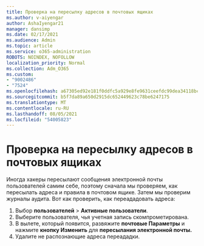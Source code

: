 ```yaml
---
title: Проверка на пересылку адресов в почтовых ящиках
ms.author: v-aiyengar
author: AshaIyengar21
manager: dansimp
ms.date: 02/17/2021
ms.audience: Admin
ms.topic: article
ms.service: o365-administration
ROBOTS: NOINDEX, NOFOLLOW
localization_priority: Normal
ms.collection: Adm_O365
ms.custom:
- "9002486"
- "7524"
ms.openlocfilehash: a67305ed92e181f0ddfc5a929e8fe9631ceefdc99dea34118bc99975461f3868
ms.sourcegitcommit: b5f7da89a650d2915dc652449623c78be6247175
ms.translationtype: MT
ms.contentlocale: ru-RU
ms.lasthandoff: 08/05/2021
ms.locfileid: "54005823"
---
```

# <a name="check-for-forwarding-addresses-on-mailboxes"></a>Проверка на пересылку адресов в почтовых ящиках

Иногда хакеры пересылают сообщения электронной почты пользователей самим себе, поэтому сначала мы проверяем, как пересылать адреса и правила в почтовом ящике. Затем мы проверим журналы аудита. Вот как проверить, как переададовать адреса:

1. Выбор **пользователей**  >  **Активные пользователи**.
1. Выберите пользователя, чья учетная запись скомпрометирована.
1. В вылете, который появится, развяжите **почтовые Параметры** и нажмите **кнопку Изменить** для **пересылания электронной почты.**
1. Удалите не распознающие адреса переададки.
